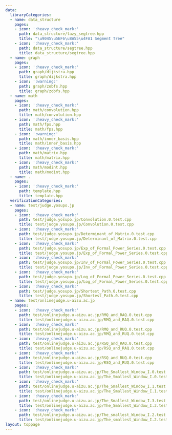 ```yaml
---
data:
  libraryCategories:
  - name: data_structure
    pages:
    - icon: ':heavy_check_mark:'
      path: data_structure/lazy_segtree.hpp
      title: "\u9045\u5EF6\u8A55\u4FA1 Segment Tree"
    - icon: ':heavy_check_mark:'
      path: data_structure/segtree.hpp
      title: data_structure/segtree.hpp
  - name: graph
    pages:
    - icon: ':heavy_check_mark:'
      path: graph/dijkstra.hpp
      title: graph/dijkstra.hpp
    - icon: ':warning:'
      path: graph/zobfs.hpp
      title: graph/zobfs.hpp
  - name: math
    pages:
    - icon: ':heavy_check_mark:'
      path: math/convolution.hpp
      title: math/convolution.hpp
    - icon: ':heavy_check_mark:'
      path: math/fps.hpp
      title: math/fps.hpp
    - icon: ':warning:'
      path: math/inner_basis.hpp
      title: math/inner_basis.hpp
    - icon: ':heavy_check_mark:'
      path: math/matrix.hpp
      title: math/matrix.hpp
    - icon: ':heavy_check_mark:'
      path: math/modint.hpp
      title: math/modint.hpp
  - name: .
    pages:
    - icon: ':heavy_check_mark:'
      path: template.hpp
      title: template.hpp
  verificationCategories:
  - name: test/judge.yosupo.jp
    pages:
    - icon: ':heavy_check_mark:'
      path: test/judge.yosupo.jp/Convolution.0.test.cpp
      title: test/judge.yosupo.jp/Convolution.0.test.cpp
    - icon: ':heavy_check_mark:'
      path: test/judge.yosupo.jp/Determinant_of_Matrix.0.test.cpp
      title: test/judge.yosupo.jp/Determinant_of_Matrix.0.test.cpp
    - icon: ':heavy_check_mark:'
      path: test/judge.yosupo.jp/Exp_of_Formal_Power_Series.0.test.cpp
      title: test/judge.yosupo.jp/Exp_of_Formal_Power_Series.0.test.cpp
    - icon: ':heavy_check_mark:'
      path: test/judge.yosupo.jp/Inv_of_Formal_Power_Series.0.test.cpp
      title: test/judge.yosupo.jp/Inv_of_Formal_Power_Series.0.test.cpp
    - icon: ':heavy_check_mark:'
      path: test/judge.yosupo.jp/Log_of_Formal_Power_Series.0.test.cpp
      title: test/judge.yosupo.jp/Log_of_Formal_Power_Series.0.test.cpp
    - icon: ':heavy_check_mark:'
      path: test/judge.yosupo.jp/Shortest_Path.0.test.cpp
      title: test/judge.yosupo.jp/Shortest_Path.0.test.cpp
  - name: test/onlinejudge.u-aizu.ac.jp
    pages:
    - icon: ':heavy_check_mark:'
      path: test/onlinejudge.u-aizu.ac.jp/RMQ_and_RAQ.0.test.cpp
      title: test/onlinejudge.u-aizu.ac.jp/RMQ_and_RAQ.0.test.cpp
    - icon: ':heavy_check_mark:'
      path: test/onlinejudge.u-aizu.ac.jp/RMQ_and_RUQ.0.test.cpp
      title: test/onlinejudge.u-aizu.ac.jp/RMQ_and_RUQ.0.test.cpp
    - icon: ':heavy_check_mark:'
      path: test/onlinejudge.u-aizu.ac.jp/RSQ_and_RAQ.0.test.cpp
      title: test/onlinejudge.u-aizu.ac.jp/RSQ_and_RAQ.0.test.cpp
    - icon: ':heavy_check_mark:'
      path: test/onlinejudge.u-aizu.ac.jp/RSQ_and_RUQ.0.test.cpp
      title: test/onlinejudge.u-aizu.ac.jp/RSQ_and_RUQ.0.test.cpp
    - icon: ':heavy_check_mark:'
      path: test/onlinejudge.u-aizu.ac.jp/The_Smallest_Window_I.0.test.cpp
      title: test/onlinejudge.u-aizu.ac.jp/The_Smallest_Window_I.0.test.cpp
    - icon: ':heavy_check_mark:'
      path: test/onlinejudge.u-aizu.ac.jp/The_Smallest_Window_I.1.test.cpp
      title: test/onlinejudge.u-aizu.ac.jp/The_Smallest_Window_I.1.test.cpp
    - icon: ':heavy_check_mark:'
      path: test/onlinejudge.u-aizu.ac.jp/The_Smallest_Window_I.3.test.cpp
      title: test/onlinejudge.u-aizu.ac.jp/The_Smallest_Window_I.3.test.cpp
    - icon: ':heavy_check_mark:'
      path: test/onlinejudge.u-aizu.ac.jp/The_smallest_Window_I.2.test.cpp
      title: test/onlinejudge.u-aizu.ac.jp/The_smallest_Window_I.2.test.cpp
layout: toppage
---
```

